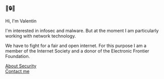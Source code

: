 <!--
Valentin Binotto
v434.org
-->
### 🙏🔒🍣

Hi, I'm Valentin 

I'm interested in infosec and malware. But at the moment I am particularly working with network technology.

We have to fight for a fair and open internet. For this purpose I am a member of the Internet Society and a donor of the Electronic Frontier Foundation.

[About Security](https://v434.net/.well-known/security.txt)<br>
[Contact me](https://v4zen.com/contact)
